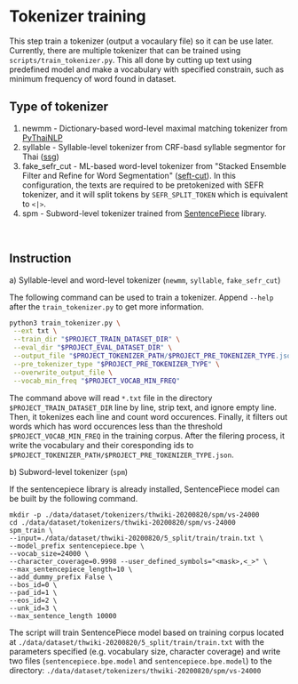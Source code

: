 # Tokenizer training

This step train a tokenizer (output a vocaulary file) so it can be use later. Currently, there are multiple tokenizer that can be trained using `scripts/train_tokenizer.py`. This all done by cutting up text using predefined model and make a vocabulary with specified constrain, such as minimum frequency of word found in dataset.

## Type of tokenizer

 1. newmm - Dictionary-based word-level maximal matching tokenizer from [PyThaiNLP](https://github.com/PyThaiNLP/pythainlp)
 2. syllable - Syllable-level tokenizer from CRF-basd syllable segmentor for Thai ([ssg](https://github.com/ponrawee/ssg))
 3. fake_sefr_cut - ML-based word-level tokenizer from "Stacked Ensemble Filter and Refine for Word Segmentation" ([seft-cut](https://github.com/mrpeerat/SEFR_CUT)). In this configuration, the texts are required to be pretokenized with SEFR tokenizer, and it will split tokens by `SEFR_SPLIT_TOKEN` which is equivalent to `<|>`.
 4. spm - Subword-level tokenizer trained from [SentencePiece](https://github.com/google/sentencepiece) library.

</br>

## Instruction

a) Syllable-level and word-level tokenizer (`newmm`, `syllable`, `fake_sefr_cut`)

The following command can be used to train a tokenizer. Append `--help` after the `train_tokenizer.py` to get more information.

```bash
python3 train_tokenizer.py \
 --ext txt \
 --train_dir "$PROJECT_TRAIN_DATASET_DIR" \
 --eval_dir "$PROJECT_EVAL_DATASET_DIR" \
 --output_file "$PROJECT_TOKENIZER_PATH/$PROJECT_PRE_TOKENIZER_TYPE.json" \
 --pre_tokenizer_type "$PROJECT_PRE_TOKENIZER_TYPE" \
 --overwrite_output_file \
 --vocab_min_freq "$PROJECT_VOCAB_MIN_FREQ"
```

The command above will read `*.txt` file in the directory `$PROJECT_TRAIN_DATASET_DIR` line by line, strip text, and ignore empty line. Then, it tokenizes each line and count word occurences. Finally, it filters out words which has word occurences less than the threshold `$PROJECT_VOCAB_MIN_FREQ` in the training corpus. After the filering process, it write the vocabulary and their coresponding ids to `$PROJECT_TOKENIZER_PATH/$PROJECT_PRE_TOKENIZER_TYPE.json`.

b) Subword-level tokenizer (`spm`)

If the sentencepiece library is already installed, SentencePiece model can be built by the following command.

```
mkdir -p ./data/dataset/tokenizers/thwiki-20200820/spm/vs-24000
cd ./data/dataset/tokenizers/thwiki-20200820/spm/vs-24000
spm_train \
--input=./data/dataset/thwiki-20200820/5_split/train/train.txt \
--model_prefix sentencepiece.bpe \
--vocab_size=24000 \
--character_coverage=0.9998 --user_defined_symbols="<mask>,<_>" \
--max_sentencepiece_length=10 \
--add_dummy_prefix False \
--bos_id=0 \
--pad_id=1 \
--eos_id=2 \
--unk_id=3 \
--max_sentence_length 10000
```

The script will train SentencePiece model based on training corpus located at `./data/dataset/thwiki-20200820/5_split/train/train.txt` with the parameters specified (e.g. vocabulary size, character coverage) and write two files (`sentencepiece.bpe.model` and `sentencepiece.bpe.model`) to the directory: `./data/dataset/tokenizers/thwiki-20200820/spm/vs-24000`